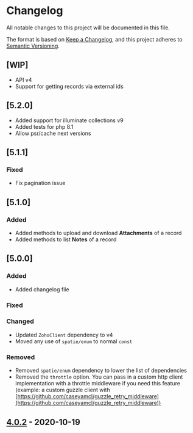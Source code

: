 # Changelog

All notable changes to this project will be documented in this file.

The format is based on [Keep a Changelog](https://keepachangelog.com/en/1.0.0/),
and this project adheres to [Semantic Versioning](https://semver.org/spec/v2.0.0.html).

## [WIP]
- API v4
- Support for getting records via external ids

## [5.2.0]
- Added support for illuminate collections v9
- Added tests for php 8.1
- Allow psr/cache next versions

## [5.1.1]

### Fixed
- Fix pagination issue

## [5.1.0]

### Added

- Added methods to upload and download **Attachments** of a record
- Added methods to list **Notes** of a record

## [5.0.0]

### Added

- Added changelog file

### Fixed

### Changed

- Updated `ZohoClient` dependency to v4
- Moved any use of `spatie/enum` to normal `const`

### Removed

- Removed `spatie/enum` dependency to lower the list of dependencies
- Removed the `throttle` option. You can pass in a custom http client implementation with a throttle middleware if you need this feature (example: a custom guzzle client with [https://github.com/caseyamcl/guzzle_retry_middleware](https://github.com/caseyamcl/guzzle_retry_middleware))


## [4.0.2] - 2020-10-19

[unreleased]: https://github.com/olivierlacan/keep-a-changelog/compare/v4.0.2...HEAD
[4.0.2]: https://github.com/weble/zohocrmapi/compare/v4.0.0...v4.0.2
[4.0.1]: https://github.com/weble/zohocrmapi/compare/v4.0.0...v4.0.1
[4.0.0]: https://github.com/weble/zohocrmapi/compare/v4.0.0...v4.0.0
